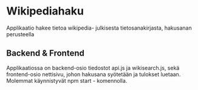 # Wikipediahaku

Applikaatio hakee tietoa wikipedia- julkisesta tietosanakirjasta, hakusanan perusteella

## Backend & Frontend

Applikaatiossa on backend-osio tiedostot api.js ja wikisearch.js, sekä frontend-osio nettisivu, johon hakusana syötetään ja tulokset luetaan.
Molemmat käynnistyvät npm start - komennolla.



